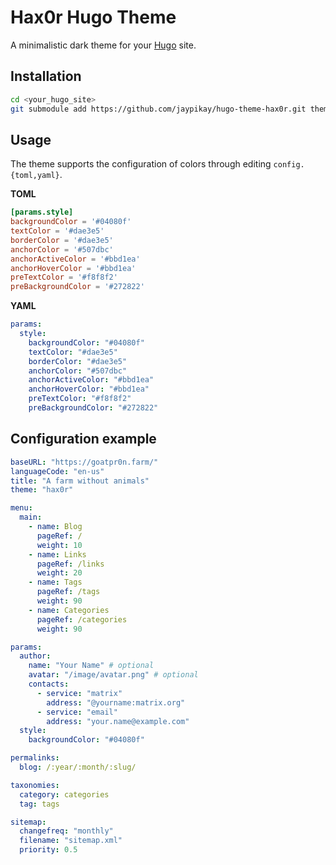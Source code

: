 # Hax0r Hugo Theme

A minimalistic dark theme for your [Hugo](https://gohugo.io) site.

## Installation

```bash
cd <your_hugo_site>
git submodule add https://github.com/jaypikay/hugo-theme-hax0r.git themes/hax0r
```

## Usage

The theme supports the configuration of colors through editing `config.{toml,yaml}`.

**TOML**

```toml
[params.style]
backgroundColor = '#04080f'
textColor = '#dae3e5'
borderColor = '#dae3e5'
anchorColor = '#507dbc'
anchorActiveColor = '#bbd1ea'
anchorHoverColor = '#bbd1ea'
preTextColor = '#f8f8f2'
preBackgroundColor = '#272822'
```

**YAML**

```yaml
params:
  style:
    backgroundColor: "#04080f"
    textColor: "#dae3e5"
    borderColor: "#dae3e5"
    anchorColor: "#507dbc"
    anchorActiveColor: "#bbd1ea"
    anchorHoverColor: "#bbd1ea"
    preTextColor: "#f8f8f2"
    preBackgroundColor: "#272822"
```

## Configuration example

```yaml
baseURL: "https://goatpr0n.farm/"
languageCode: "en-us"
title: "A farm without animals"
theme: "hax0r"

menu:
  main:
    - name: Blog
      pageRef: /
      weight: 10
    - name: Links
      pageRef: /links
      weight: 20
    - name: Tags
      pageRef: /tags
      weight: 90
    - name: Categories
      pageRef: /categories
      weight: 90

params:
  author:
    name: "Your Name" # optional
    avatar: "/image/avatar.png" # optional
    contacts:
      - service: "matrix"
        address: "@yourname:matrix.org"
      - service: "email"
        address: "your.name@example.com"
  style:
    backgroundColor: "#04080f"

permalinks:
  blog: /:year/:month/:slug/

taxonomies:
  category: categories
  tag: tags

sitemap:
  changefreq: "monthly"
  filename: "sitemap.xml"
  priority: 0.5
```
